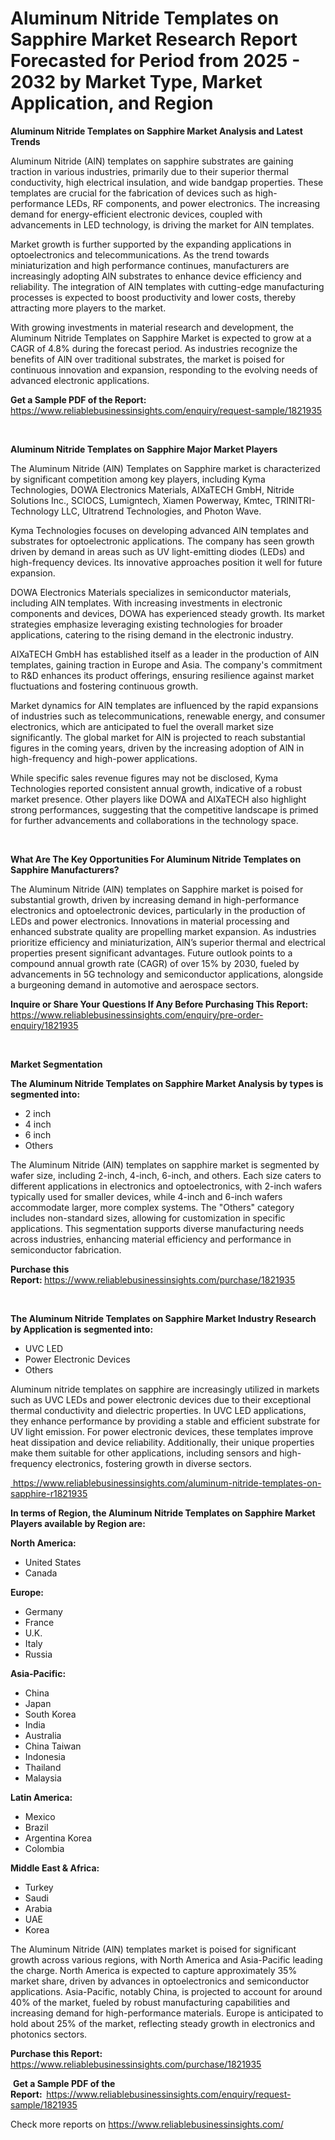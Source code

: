 <p><h1>Aluminum Nitride Templates on Sapphire Market Research Report Forecasted for Period from 2025 -  2032 by Market Type, Market Application, and Region</h1></p><p><strong>Aluminum Nitride Templates on Sapphire Market Analysis and Latest Trends</strong></p>
<p><p>Aluminum Nitride (AlN) templates on sapphire substrates are gaining traction in various industries, primarily due to their superior thermal conductivity, high electrical insulation, and wide bandgap properties. These templates are crucial for the fabrication of devices such as high-performance LEDs, RF components, and power electronics. The increasing demand for energy-efficient electronic devices, coupled with advancements in LED technology, is driving the market for AlN templates.</p><p>Market growth is further supported by the expanding applications in optoelectronics and telecommunications. As the trend towards miniaturization and high performance continues, manufacturers are increasingly adopting AlN substrates to enhance device efficiency and reliability. The integration of AlN templates with cutting-edge manufacturing processes is expected to boost productivity and lower costs, thereby attracting more players to the market.</p><p>With growing investments in material research and development, the Aluminum Nitride Templates on Sapphire Market is expected to grow at a CAGR of 4.8% during the forecast period. As industries recognize the benefits of AlN over traditional substrates, the market is poised for continuous innovation and expansion, responding to the evolving needs of advanced electronic applications.</p></p>
<p><strong>Get a Sample PDF of the Report:&nbsp;</strong> <a href="https://www.reliablebusinessinsights.com/enquiry/request-sample/1821935?utm_campaign=3035&utm_medium=2&utm_source=Github&utm_content=ia&utm_term=06042025&utm_id=aluminum-nitride-templates-on-sapphire">https://www.reliablebusinessinsights.com/enquiry/request-sample/1821935</a></p>
<p>&nbsp;</p>
<p><strong>Aluminum Nitride Templates on Sapphire Major Market Players</strong></p>
<p><p>The Aluminum Nitride (AlN) Templates on Sapphire market is characterized by significant competition among key players, including Kyma Technologies, DOWA Electronics Materials, AIXaTECH GmbH, Nitride Solutions Inc., SCIOCS, Lumigntech, Xiamen Powerway, Kmtec, TRINITRI-Technology LLC, Ultratrend Technologies, and Photon Wave.</p><p>Kyma Technologies focuses on developing advanced AlN templates and substrates for optoelectronic applications. The company has seen growth driven by demand in areas such as UV light-emitting diodes (LEDs) and high-frequency devices. Its innovative approaches position it well for future expansion.</p><p>DOWA Electronics Materials specializes in semiconductor materials, including AlN templates. With increasing investments in electronic components and devices, DOWA has experienced steady growth. Its market strategies emphasize leveraging existing technologies for broader applications, catering to the rising demand in the electronic industry.</p><p>AIXaTECH GmbH has established itself as a leader in the production of AlN templates, gaining traction in Europe and Asia. The company's commitment to R&D enhances its product offerings, ensuring resilience against market fluctuations and fostering continuous growth.</p><p>Market dynamics for AlN templates are influenced by the rapid expansions of industries such as telecommunications, renewable energy, and consumer electronics, which are anticipated to fuel the overall market size significantly. The global market for AlN is projected to reach substantial figures in the coming years, driven by the increasing adoption of AlN in high-frequency and high-power applications.</p><p>While specific sales revenue figures may not be disclosed, Kyma Technologies reported consistent annual growth, indicative of a robust market presence. Other players like DOWA and AIXaTECH also highlight strong performances, suggesting that the competitive landscape is primed for further advancements and collaborations in the technology space.</p></p>
<p>&nbsp;</p>
<p><strong>What Are The Key Opportunities For Aluminum Nitride Templates on Sapphire Manufacturers?</strong></p>
<p><p>The Aluminum Nitride (AlN) templates on Sapphire market is poised for substantial growth, driven by increasing demand in high-performance electronics and optoelectronic devices, particularly in the production of LEDs and power electronics. Innovations in material processing and enhanced substrate quality are propelling market expansion. As industries prioritize efficiency and miniaturization, AlN’s superior thermal and electrical properties present significant advantages. Future outlook points to a compound annual growth rate (CAGR) of over 15% by 2030, fueled by advancements in 5G technology and semiconductor applications, alongside a burgeoning demand in automotive and aerospace sectors.</p></p>
<p><strong>Inquire or Share Your Questions If Any Before Purchasing This Report:</strong> <a href="https://www.reliablebusinessinsights.com/enquiry/pre-order-enquiry/1821935?utm_campaign=3035&utm_medium=2&utm_source=Github&utm_content=ia&utm_term=06042025&utm_id=aluminum-nitride-templates-on-sapphire">https://www.reliablebusinessinsights.com/enquiry/pre-order-enquiry/1821935</a></p>
<p>&nbsp;</p>
<p><strong>Market Segmentation</strong></p>
<p><strong>The Aluminum Nitride Templates on Sapphire Market Analysis by types is segmented into:</strong></p>
<p><ul><li>2 inch</li><li>4 inch</li><li>6 inch</li><li>Others</li></ul></p>
<p><p>The Aluminum Nitride (AlN) templates on sapphire market is segmented by wafer size, including 2-inch, 4-inch, 6-inch, and others. Each size caters to different applications in electronics and optoelectronics, with 2-inch wafers typically used for smaller devices, while 4-inch and 6-inch wafers accommodate larger, more complex systems. The "Others" category includes non-standard sizes, allowing for customization in specific applications. This segmentation supports diverse manufacturing needs across industries, enhancing material efficiency and performance in semiconductor fabrication.</p></p>
<p><strong>Purchase this Report:&nbsp;</strong><a href="https://www.reliablebusinessinsights.com/purchase/1821935?utm_campaign=3035&utm_medium=2&utm_source=Github&utm_content=ia&utm_term=06042025&utm_id=aluminum-nitride-templates-on-sapphire">https://www.reliablebusinessinsights.com/purchase/1821935</a></p>
<p>&nbsp;</p>
<p><strong>The Aluminum Nitride Templates on Sapphire Market Industry Research by Application is segmented into:</strong></p>
<p><ul><li>UVC LED</li><li>Power Electronic Devices</li><li>Others</li></ul></p>
<p><p>Aluminum nitride templates on sapphire are increasingly utilized in markets such as UVC LEDs and power electronic devices due to their exceptional thermal conductivity and dielectric properties. In UVC LED applications, they enhance performance by providing a stable and efficient substrate for UV light emission. For power electronic devices, these templates improve heat dissipation and device reliability. Additionally, their unique properties make them suitable for other applications, including sensors and high-frequency electronics, fostering growth in diverse sectors.</p></p>
<p><a href="https://www.reliablebusinessinsights.com/aluminum-nitride-templates-on-sapphire-r1821935?utm_campaign=3035&utm_medium=2&utm_source=Github&utm_content=ia&utm_term=06042025&utm_id=aluminum-nitride-templates-on-sapphire">&nbsp;https://www.reliablebusinessinsights.com/aluminum-nitride-templates-on-sapphire-r1821935</a></p>
<p><strong>In terms of Region, the Aluminum Nitride Templates on Sapphire Market Players available by Region are:</strong></p>
<p>
    <p> <strong> North America: </strong>
        <ul>
            <li>United States</li>
            <li>Canada</li>
        </ul>
        </p> 
    <p> <strong> Europe: </strong>
        <ul>
            <li>Germany</li>
            <li>France</li>
            <li>U.K.</li>
            <li>Italy</li>
            <li>Russia</li>
        </ul>
        </p> 
    <p> <strong> Asia-Pacific: </strong>
        <ul>
            <li>China</li>
            <li>Japan</li>
            <li>South Korea</li>
            <li>India</li>
            <li>Australia</li>
            <li>China Taiwan</li>
            <li>Indonesia</li>
            <li>Thailand</li>
            <li>Malaysia</li>
        </ul>
        </p> 
    <p> <strong> Latin America: </strong>
        <ul>
            <li>Mexico</li>
            <li>Brazil</li>
            <li>Argentina Korea</li>
            <li>Colombia</li>
        </ul>
        </p> 
    <p> <strong> Middle East & Africa: </strong>
        <ul>
            <li>Turkey</li>
            <li>Saudi</li>
            <li>Arabia</li>
            <li>UAE</li>
            <li>Korea</li>
        </ul>
    </p>
    </p>
<p><p>The Aluminum Nitride (AlN) templates market is poised for significant growth across various regions, with North America and Asia-Pacific leading the charge. North America is expected to capture approximately 35% market share, driven by advances in optoelectronics and semiconductor applications. Asia-Pacific, notably China, is projected to account for around 40% of the market, fueled by robust manufacturing capabilities and increasing demand for high-performance materials. Europe is anticipated to hold about 25% of the market, reflecting steady growth in electronics and photonics sectors.</p></p>
<p><strong>Purchase this Report: </strong><a href="https://www.reliablebusinessinsights.com/purchase/1821935?utm_campaign=3035&utm_medium=2&utm_source=Github&utm_content=ia&utm_term=06042025&utm_id=aluminum-nitride-templates-on-sapphire">https://www.reliablebusinessinsights.com/purchase/1821935</a></p>
<p>&nbsp;<strong>Get a Sample PDF of the Report:&nbsp;&nbsp;</strong><a href="https://www.reliablebusinessinsights.com/enquiry/request-sample/1821935?utm_campaign=3035&utm_medium=2&utm_source=Github&utm_content=ia&utm_term=06042025&utm_id=aluminum-nitride-templates-on-sapphire">https://www.reliablebusinessinsights.com/enquiry/request-sample/1821935</a></p>
<p><strong></strong></p>
<p>Check more reports on <a href="https://www.reliablebusinessinsights.com/?utm_campaign=3035&utm_medium=2&utm_source=Github&utm_content=ia&utm_term=06042025&utm_id=aluminum-nitride-templates-on-sapphire">https://www.reliablebusinessinsights.com/</a></p>